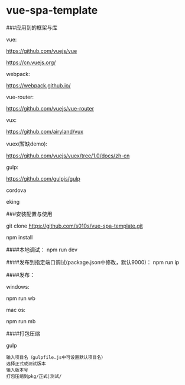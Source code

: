 # vue-spa-template


###应用到的框架与库

vue:

https://github.com/vuejs/vue

https://cn.vuejs.org/

webpack:

https://webpack.github.io/

vue-router:

https://github.com/vuejs/vue-router

vux:

https://github.com/airyland/vux

vuex(暂缺demo):

https://github.com/vuejs/vuex/tree/1.0/docs/zh-cn

gulp:

https://github.com/gulpjs/gulp

cordova

eking


###安装配置与使用

git clone https://github.com/s010s/vue-spa-template.git

npm install

####本地调试：
npm run dev

####发布到指定端口调试(package.json中修改，默认9000)：
npm run ip

####发布：

windows:

npm run wb

mac os:

npm run mb

####打包压缩

gulp

```
输入项目名（gulpfile.js中可设置默认项目名）
选择正式或测试版本
输入版本号
打包压缩到pkg/正式|测试/
```